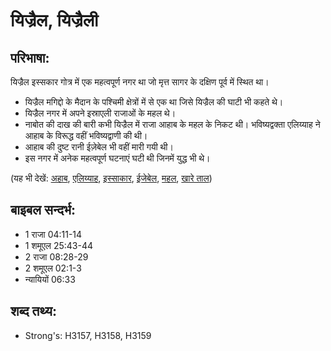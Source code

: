 # यिज्रैल, यिज्रैली #

## परिभाषा: ##

यिज्रैल इस्सकार गोत्र में एक महत्वपूर्ण नगर था जो मृत्त सागर के दक्षिण पूर्व में स्थित था।

* यिज्रैल मगिद्दो के मैदान के पश्चिमी क्षेत्रों में से एक था जिसे यिज्रैल की घाटी भी कहते थे।
* यिज्रैल नगर में अपने इस्राएली राजाओं के महल थे।
* नाबोत की दाख की बारी कभी यिज्रैल में राजा आहाब के महल के निकट थी। भविष्यद्वक्ता एलिय्याह ने आहाब के विरूद्ध वहीं भविष्यद्वाणी की थी।
* आहाब की दुष्ट रानी ईज़ेबेल भी वहीं मारी गयी थी।
* इस नगर में अनेक महत्वपूर्ण घटनाएं घटी थी जिनमें युद्ध भी थे।

(यह भी देखें: [अहाब](../ahab.md), [एलिय्याह](../elijah.md), [इस्साकार](../issachar.md), [ईजेबेल](../jezebel.md), [महल](../palace.md), [खारे ताल](../saltsea.md))

## बाइबल सन्दर्भ: ##

* 1 राजा 04:11-14
* 1 शमूएल 25:43-44
* 2 राजा 08:28-29
* 2 शमूएल 02:1-3
* न्यायियों 06:33

## शब्द तथ्य: ##

* Strong's: H3157, H3158, H3159
